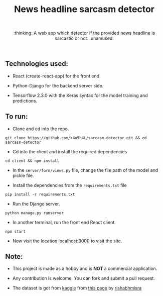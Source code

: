 <h1 align="center">News headline sarcasm detector</h1></br>

<p align="center">
:thinking: A web app which detector if the provided news headline is sarcastic or not. :unamused:
</p>
<br>

<!-- <p align="center">
  <a href="https://github.com/k4u5h4L"><img alt="k4u5h4L GitHub badge" src="https://badgen.net/badge/GitHub/k4u5h4L?icon=github&color=24292e"/></a>
</p> -->

## Technologies used:

- React (create-react-app) for the front end.

- Python-Django for the backend server side.

- Tensorflow 2.3.0 with the Keras syntax for the model training and predictions.

## To run:

- Clone and cd into the repo.

```
git clone https://github.com/k4u5h4L/sarcasm-detector.git && cd sarcasm-detector
```

- Cd into the client and install the required dependencies

```
cd client && npm install
```

- In the `server/form/views.py` file, change the file path of the model and pickle file.

- Install the dependencies from the `requirements.txt` file

```
pip install -r requirements.txt
```

- Run the Django server.

```
python manage.py runserver
```

- In another terminal, run the front end React client.

```
npm start
```

- Now visit the location [localhost:3000](http://localhost:3000) to visit the site.

## Note:

- This project is made as a hobby and is <b>NOT</b> a commercial application.

- Any contribution is welcome. You can fork and submit a pull request.

- The dataset is got from [kaggle](https://kaggle.com) from [this page](https://www.kaggle.com/rmisra/news-headlines-dataset-for-sarcasm-detection) by [rishabhmisra](https://rishabhmisra.github.io)
